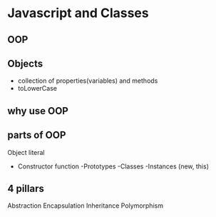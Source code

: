 # Javascript and Classes

## OOP

## Objects
- collection of properties(variables) and methods
- toLowerCase

## why use OOP

## parts of OOP
Object literal

- Constructor function
-Prototypes
-Classes
-Instances (new, this)


## 4 pillars
Abstraction
Encapsulation
Inheritance
Polymorphism